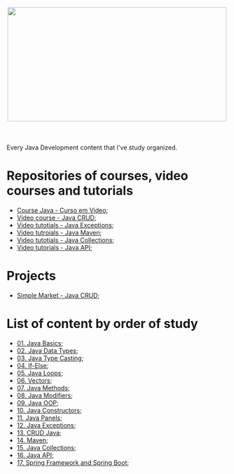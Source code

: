 <div align="center"><img decoding="async" loading="lazy" width="500" height="260" src="https://cdn.icon-icons.com/icons2/2699/PNG/512/java_logo_icon_168609.png"></div>
</br>
</br>
</br>
 Every Java Development content that I've study organized.

# Repositories of courses, video courses and tutorials

- [Course Java - Curso em Video](https://github.com/LuanTMoura/Aulas-Java-Curso-em-Video);
- [Video course - Java CRUD](https://github.com/LuanTMoura/Study-CRUD-Java);
- [Video tutotials - Java Exceptions](https://github.com/LuanTMoura/Study-Exceptions);
- [Video tutroials - Java Maven](https://github.com/LuanTMoura/Study-Maven);
- [Video tutotials - Java Collections](https://github.com/LuanTMoura/Study-Java-Collections);
- [Video tutorials - Java API](https://github.com/LuanTMoura/Study-Java-API);

# Projects

- [Simple Market - Java CRUD](https://github.com/LuanTMoura/MarketProject-Study-CRUD-Java);

# List of content by order of study
- [01. Java Basics](https://github.com/LuanTMoura/Java-Development-Content/blob/main/Content/01.%20Java%20Basics.md);
- [02. Java Data Types](https://github.com/LuanTMoura/Java-Development-Content/blob/main/Content/02.%20Java%20Data%20Types.md);
- [03. Java Type Casting](https://github.com/LuanTMoura/Java-Development-Content/blob/main/Content/03.%20Java%20Type%20Casting.md);
- [04. If-Else](https://github.com/LuanTMoura/Java-Development-Content/blob/main/Content/04.%20If-Else.md);
- [05. Java Loops](https://github.com/LuanTMoura/Java-Development-Content/blob/main/Content/05.%20Java%20Loops.md);
- [06. Vectors](https://github.com/LuanTMoura/Java-Development-Content/blob/main/Content/06.%20Vectors.md);
- [07. Java Methods](https://github.com/LuanTMoura/Java-Development-Content/blob/main/Content/07.%20Methods.md);
- [08. Java Modifiers](https://github.com/LuanTMoura/Java-Development-Content/blob/main/Content/08.%20Java%20Modifiers.md);
- [09. Java OOP](https://github.com/LuanTMoura/Java-Development-Content/blob/main/Content/09.%20Java%20OOP.md);
- [10. Java Constructors](https://github.com/LuanTMoura/Java-Development-Content/blob/main/Content/10.%20Java%20Constructors.md);
- [11. Java Panels](https://github.com/LuanTMoura/Java-Development-Content/blob/main/Content/11.%20Java%20Panels.md);
- [12. Java Exceptions](https://github.com/LuanTMoura/Java-Development-Content/blob/main/Content/12.%20Java%20Exceptions.md);
- [13. CRUD Java](https://github.com/LuanTMoura/Java-Development-Content/blob/main/Content/13.%20CRUD%20Java.md);
- [14. Maven](https://github.com/LuanTMoura/Java-Development-Content/blob/main/Content/14.%20Maven.md);
- [15. Java Collections](https://github.com/LuanTMoura/Java-Development-Content/blob/main/Content/15.%20Java%20Collections.md);
- [16. Java API](https://github.com/LuanTMoura/Java-Development-Content/blob/main/Content/16.%20Java%20API.md);
- [17. Spring Framework and Spring Boot]();
